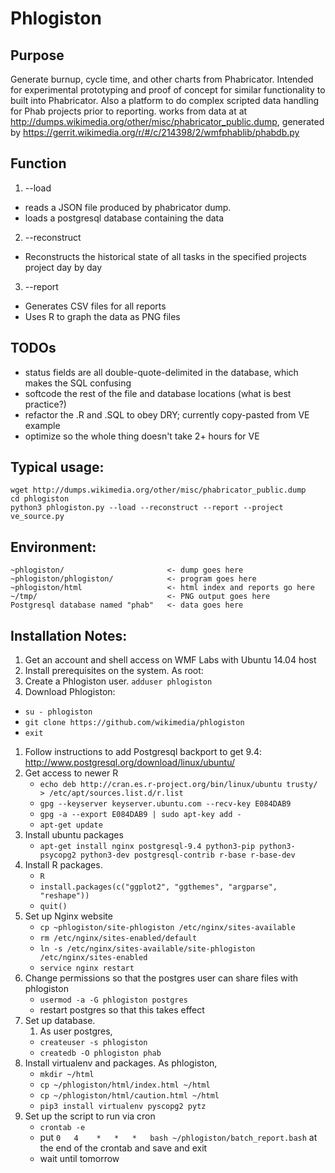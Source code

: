 # Phlogiston

## Purpose
Generate burnup, cycle time, and other charts from Phabricator.  Intended for experimental prototyping and proof of concept for similar functionality to built into Phabricator.  Also a platform to do complex scripted data handling for Phab projects prior to reporting.  works from data at at http://dumps.wikimedia.org/other/misc/phabricator_public.dump, generated by https://gerrit.wikimedia.org/r/#/c/214398/2/wmfphablib/phabdb.py

## Function
1. --load
 * reads a JSON file produced by phabricator dump.
 * loads a postgresql database containing the data
2. --reconstruct
 * Reconstructs the historical state of all tasks in the specified projects project day by day
3. --report
 * Generates CSV files for all reports
 * Uses R to graph the data as PNG files

## TODOs
 * status fields are all double-quote-delimited in the database, which makes the SQL confusing
 * softcode the rest of the file and database locations (what is best practice?)
 * refactor the .R and .SQL to obey DRY; currently copy-pasted from VE example
 * optimize so the whole thing doesn't take 2+ hours for VE

## Typical usage:
```
wget http://dumps.wikimedia.org/other/misc/phabricator_public.dump
cd phlogiston
python3 phlogiston.py --load --reconstruct --report --project ve_source.py
```

## Environment:
```
~phlogiston/                       <- dump goes here
~phlogiston/phlogiston/            <- program goes here
~phlogiston/html                   <- html index and reports go here
~/tmp/                             <- PNG output goes here
Postgresql database named "phab"   <- data goes here
```

## Installation Notes:

1. Get an account and shell access on WMF Labs with Ubuntu 14.04 host
2. Install prerequisites on the system.  As root:
  1. Create a Phlogiston user.  `adduser phlogiston`
  2. Download Phlogiston:
   * `su - phlogiston`
   * `git clone https://github.com/wikimedia/phlogiston`
   * `exit`
  1. Follow instructions to add Postgresql backport to get 9.4: http://www.postgresql.org/download/linux/ubuntu/
  2. Get access to newer R
     * `echo deb http://cran.es.r-project.org/bin/linux/ubuntu trusty/ > /etc/apt/sources.list.d/r.list`
     * `gpg --keyserver keyserver.ubuntu.com --recv-key E084DAB9`
     * `gpg -a --export E084DAB9 | sudo apt-key add - `
     * `apt-get update`
  3. Install ubuntu packages
     * `apt-get install nginx postgresql-9.4 python3-pip python3-psycopg2 python3-dev postgresql-contrib r-base r-base-dev`
  4. Install R packages.
     * `R`
     * `install.packages(c("ggplot2", "ggthemes", "argparse", "reshape"))`
     * `quit()`
  5. Set up Nginx website
     * `cp ~phlogiston/site-phlogiston /etc/nginx/sites-available`
     * `rm /etc/nginx/sites-enabled/default`
     * `ln -s /etc/nginx/sites-available/site-phlogiston /etc/nginx/sites-enabled`
     * `service nginx restart`
  6. Change permissions so that the postgres user can share files with phlogiston
     * `usermod -a -G phlogiston postgres`
     * restart postgres so that this takes effect
3. Set up database.
   1. As user postgres,
     * `createuser -s phlogiston`
     * `createdb -O phlogiston phab`
4. Install virtualenv and packages.  As phlogiston, 
     * `mkdir ~/html`
     * `cp ~/phlogiston/html/index.html ~/html`
     * `cp ~/phlogiston/html/caution.html ~/html`
     * `pip3 install virtualenv pyscopg2 pytz`
5. Set up the script to run via cron
   * `crontab -e`
   * put `0   4    *   *   *   bash ~/phlogiston/batch_report.bash` at the end of the crontab and save and exit
   * wait until tomorrow


